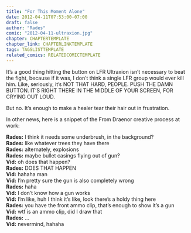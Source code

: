 ```yaml
---
title: "For This Moment Alone"
date: 2012-04-11T07:53:00-07:00
draft: false
author: "Rades"
comic: "2012-04-11-ultraxion.jpg"
chapter: CHAPTERTEMPLATE
chapter_link: CHAPTERLINKTEMPLATE
tags: TAGSLISTTEMPLATE
related_comics: RELATEDCOMICTEMPLATE
---
```


It’s a good thing hitting the button on LFR Ultraxion isn’t necessary to beat the fight, because if it was, I don’t think a single LFR group would ever kill him. Like, seriously, it’s NOT THAT HARD, PEOPLE. PUSH THE DAMN BUTTON. IT’S RIGHT THERE IN THE MIDDLE OF YOUR SCREEN, FOR CRYING OUT LOUD. 


But no. It’s enough to make a healer tear their hair out in frustration.


In other news, here is a snippet of the From Draenor creative process at work:


**Rades:** I think it needs some underbrush, in the background?<br>
**Rades:** like whatever trees they have there<br>
**Rades:** alternately, explosions<br>
**Rades:** maybe bullet casings flying out of gun?<br>
**Vid:** oh does that happen?<br>
**Rades:** DOES THAT HAPPEN<br>
**Vid:** hahaha man<br>
**Vid:** I’m pretty sure the gun is also completely wrong<br>
**Rades:** haha<br>
**Vid:** I don’t know how a gun works<br>
**Vid:** I’m like, huh I think it’s like, look there’s a holdy thing here<br>
**Rades:** you have the front ammo clip, that’s enough to show it’s a gun<br>
**Vid:** wtf is an ammo clip, did I draw that<br>
**Rades:** …<br>
**Vid:** nevermind, hahaha

